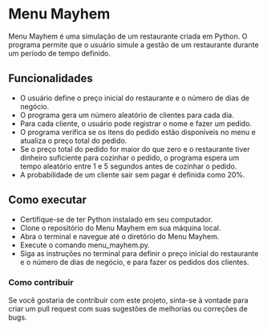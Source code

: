 # Menu Mayhem
Menu Mayhem é uma simulação de um restaurante criada em Python. O programa permite que o usuário simule a gestão de um restaurante durante um período de tempo definido.

## Funcionalidades
 - O usuário define o preço inicial do restaurante e o número de dias de negócio.
 - O programa gera um número aleatório de clientes para cada dia.
 - Para cada cliente, o usuário pode registrar o nome e fazer um pedido.
 - O programa verifica se os itens do pedido estão disponíveis no menu e atualiza o preço total do pedido.
 - Se o preço total do pedido for maior do que zero e o restaurante tiver dinheiro suficiente para cozinhar o pedido, o programa espera um tempo aleatório entre 1 e 5 segundos antes de cozinhar o pedido.
 - A probabilidade de um cliente sair sem pagar é definida como 20%.

## Como executar
 - Certifique-se de ter Python instalado em seu computador.
 - Clone o repositório do Menu Mayhem em sua máquina local.
 - Abra o terminal e navegue até o diretório do Menu Mayhem.
 - Execute o comando menu_mayhem.py.
 - Siga as instruções no terminal para definir o preço inicial do restaurante e o número de dias de negócio, e para fazer os pedidos dos clientes.

### Como contribuir
Se você gostaria de contribuir com este projeto, sinta-se à vontade para criar um pull request com suas sugestões de melhorias ou correções de bugs.
